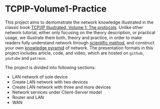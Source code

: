 # TCPIP-Volume1-Practice 
This project aims to demomstrate the network knowledge illustrated in the classic book [TCP/IP Illustrated, Volume 1: The protocols](https://www.amazon.com/TCP-Illustrated-Protocols-Addison-Wesley-Professional/dp/0321336313/ref=sr_1_1?ie=UTF8&qid=1541126644&sr=8-1&keywords=tcp%2Fip+illustrated+volume+1). Unlike other network tutorial, either only focusing on the theory description, or practical usage, we illustrate them both, theory and practice, in order to make readers fully understand network through [scientific method](https://en.wikipedia.org/wiki/Scientific_method), and construct your own [knowledge pyramid](https://en.wikipedia.org/wiki/DIKW_pyramid) of network. The presentation formats in this project includes article, code, and video, which are hosted on `github`, `youtube` and `patreon`.

The project is divided into following sections:
* LAN network of sole device
* Create LAN network with two devices
* Create LAN network with three and more devices
* Network services under Client-Server model
* Router and LAN
* WAN

